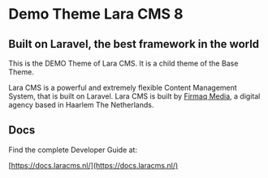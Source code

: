 
# Demo Theme Lara CMS 8

## Built on Laravel, the best framework in the world

This is the DEMO Theme of Lara CMS. It is a child theme of the Base Theme.

Lara CMS is a powerful and extremely flexible Content Management System, that is built on Laravel. Lara CMS is built by [Firmaq Media](https://www.firmaq.nl/nl), a digital agency based in Haarlem The Netherlands.

## Docs

Find the complete Developer Guide at:

[https://docs.laracms.nl/](https://docs.laracms.nl/)
    